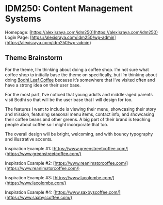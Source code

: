 # IDM250: Content Management Systems
Homepage: [https://alexisraya.com/idm250](https://alexisraya.com/idm250)
Login Page: [https://alexisraya.com/idm250/wp-admin](https://alexisraya.com/idm250/wp-admin)

## Theme Brainstorm
For the theme, I’m thinking about doing a coffee shop. I’m not sure what coffee shop to initially base the theme on specifically, but I’m thinking about doing [Bodhi Leaf Coffee](https://www.bodhileafcoffee.com/) because it’s somewhere that I’ve visited often and have a strong idea on their user base.

For the most part, I’ve noticed that young adults and middle-aged parents visit Bodhi so that will be the user base that I will design for too.

The features I want to include is viewing their menu, showcasing their story and mission, featuring seasonal menu items, contact info, and showcasing their coffee beans and other greens. A big part of their brand is teaching people about coffee so I might incorporate that too.

The overall design will be bright, welcoming, and with bouncy typography and illustrative accents.

Inspiration Example #1: [https://www.greenstreetcoffee.com/](https://www.greenstreetcoffee.com/)

Inspiration Example #2: [https://www.reanimatorcoffee.com/](https://www.reanimatorcoffee.com/)

Inspiration Example #3: [https://www.lacolombe.com/](https://www.lacolombe.com/)

Inspiration Example #4: [https://www.saxbyscoffee.com/](https://www.saxbyscoffee.com/)
